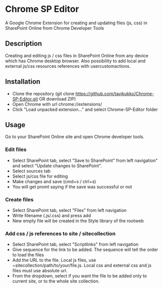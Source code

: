 Chrome SP Editor
==
A Google Chrome Extension for creating and updating files (js, css) in SharePoint Online from Chrome Developer Tools

## Description

Creating and editing js / css files in SharePoint Online from any device which has Chrome desktop browser.
Also possibility to add local and external js/css resources references with usercustomactions.

## Installation

* Clone the repository (git clone https://github.com/tavikukko/Chrome-SP-Editor.git OR download ZIP)
* Open Chrome with url chrome://extensions/
* Click "Load unpacked extension..." and select Chrome-SP-Editor folder

## Usage

Go to your SharePoint Online site and
open Chrome developer tools.
### Edit files
* Select SharePoint tab, select "Save to SharePoint" from left navigation" and select "Update changes to SharePoint".
* Select sources tab
* Select js/css file for editing
* Make changes and save (cmd+s / ctrl+s)
* You will get promt saying if the save was successful or not

### Create files
* Select SharePoint tab, select "Files" from left navigation
* Write filename (.js/.css) and press add
* New empty file will be created in the Style library of the rootweb

### Add css / js references to site / sitecollection
* Select SharePoint tab, select "Scriptlinks" from left navigation
* Give sequence for the link to be added. The sequence will tell the order to load the files
* Add the URL to the file. Local js files, use ~sitecollection/path/to/your/file.js. Local css and external css and js files must use absolute url.
* From the dropdown, select if you want the file to be added only to current site, or to the whole site collection.
